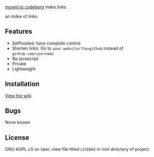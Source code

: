 [moved to codeberg](https://codeberg.org/305a385/index.links)
index.links

an index of links

## Features
- Selfhosted: have complete control
- Shorten links. Go to `your.website/?to=github` instead of `github.com/username`
- No javascript
- Private
- Lightweight

## Installation
[View the wiki](https://github.com/305a385/index.links/wiki/Installation)

## Bugs
None known

## License
GNU AGPL v3-or-later, view file titled `LICENSE` in root directory of project
